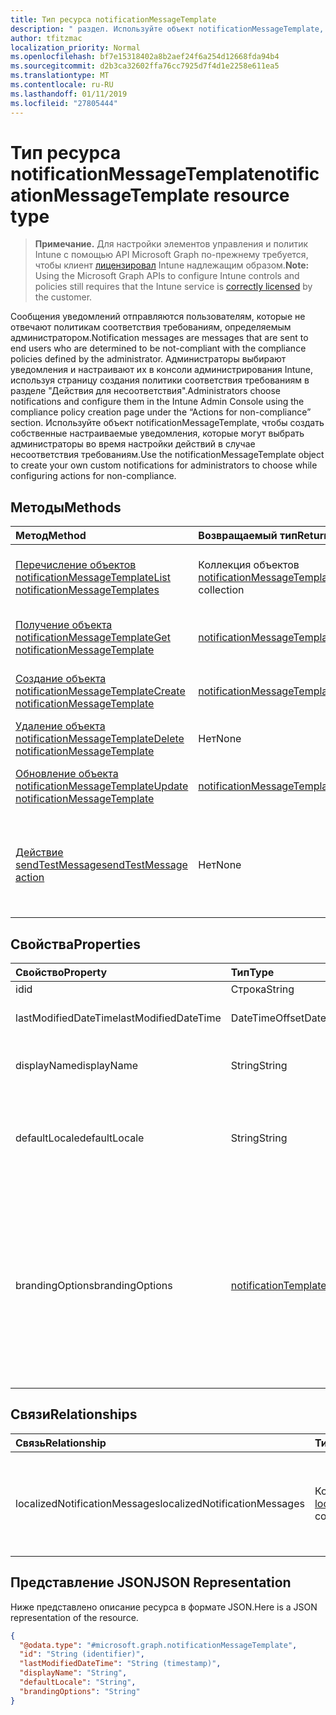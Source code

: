 ```yaml
---
title: Тип ресурса notificationMessageTemplate
description: " раздел. Используйте объект notificationMessageTemplate, чтобы создать собственные настраиваемые уведомления, которые могут выбрать администраторы во время настройки действий в случае несоответствия требованиям."
author: tfitzmac
localization_priority: Normal
ms.openlocfilehash: bf7e15318402a8b2aef24f6a254d12668fda94b4
ms.sourcegitcommit: d2b3ca32602ffa76cc7925d7f4d1e2258e611ea5
ms.translationtype: MT
ms.contentlocale: ru-RU
ms.lasthandoff: 01/11/2019
ms.locfileid: "27805444"
---
```

# <a name="notificationmessagetemplate-resource-type"></a><span data-ttu-id="24617-104">Тип ресурса notificationMessageTemplate</span><span class="sxs-lookup"><span data-stu-id="24617-104">notificationMessageTemplate resource type</span></span>

> <span data-ttu-id="24617-105">**Примечание.** Для настройки элементов управления и политик Intune с помощью API Microsoft Graph по-прежнему требуется, чтобы клиент [лицензировал](https://go.microsoft.com/fwlink/?linkid=839381) Intune надлежащим образом.</span><span class="sxs-lookup"><span data-stu-id="24617-105">**Note:** Using the Microsoft Graph APIs to configure Intune controls and policies still requires that the Intune service is [correctly licensed](https://go.microsoft.com/fwlink/?linkid=839381) by the customer.</span></span>

<span data-ttu-id="24617-106">Сообщения уведомлений отправляются пользователям, которые не отвечают политикам соответствия требованиям, определяемым администратором.</span><span class="sxs-lookup"><span data-stu-id="24617-106">Notification messages are messages that are sent to end users who are determined to be not-compliant with the compliance policies defined by the administrator.</span></span> <span data-ttu-id="24617-107">Администраторы выбирают уведомления и настраивают их в консоли администрирования Intune, используя страницу создания политики соответствия требованиям в разделе "Действия для несоответствия".</span><span class="sxs-lookup"><span data-stu-id="24617-107">Administrators choose notifications and configure them in the Intune Admin Console using the compliance policy creation page under the “Actions for non-compliance” section.</span></span> <span data-ttu-id="24617-108">Используйте объект notificationMessageTemplate, чтобы создать собственные настраиваемые уведомления, которые могут выбрать администраторы во время настройки действий в случае несоответствия требованиям.</span><span class="sxs-lookup"><span data-stu-id="24617-108">Use the notificationMessageTemplate object to create your own custom notifications for administrators to choose while configuring actions for non-compliance.</span></span>
## <a name="methods"></a><span data-ttu-id="24617-109">Методы</span><span class="sxs-lookup"><span data-stu-id="24617-109">Methods</span></span>
|<span data-ttu-id="24617-110">Метод</span><span class="sxs-lookup"><span data-stu-id="24617-110">Method</span></span>|<span data-ttu-id="24617-111">Возвращаемый тип</span><span class="sxs-lookup"><span data-stu-id="24617-111">Return Type</span></span>|<span data-ttu-id="24617-112">Описание</span><span class="sxs-lookup"><span data-stu-id="24617-112">Description</span></span>|
|:---|:---|:---|
|[<span data-ttu-id="24617-113">Перечисление объектов notificationMessageTemplate</span><span class="sxs-lookup"><span data-stu-id="24617-113">List notificationMessageTemplates</span></span>](../api/intune-notification-notificationmessagetemplate-list.md)|<span data-ttu-id="24617-114">Коллекция объектов [notificationMessageTemplate](../resources/intune-notification-notificationmessagetemplate.md)</span><span class="sxs-lookup"><span data-stu-id="24617-114">[notificationMessageTemplate](../resources/intune-notification-notificationmessagetemplate.md) collection</span></span>|<span data-ttu-id="24617-115">Список свойств и связей объектов [notificationMessageTemplate](../resources/intune-notification-notificationmessagetemplate.md).</span><span class="sxs-lookup"><span data-stu-id="24617-115">List properties and relationships of the [notificationMessageTemplate](../resources/intune-notification-notificationmessagetemplate.md) objects.</span></span>|
|[<span data-ttu-id="24617-116">Получение объекта notificationMessageTemplate</span><span class="sxs-lookup"><span data-stu-id="24617-116">Get notificationMessageTemplate</span></span>](../api/intune-notification-notificationmessagetemplate-get.md)|[<span data-ttu-id="24617-117">notificationMessageTemplate</span><span class="sxs-lookup"><span data-stu-id="24617-117">notificationMessageTemplate</span></span>](../resources/intune-notification-notificationmessagetemplate.md)|<span data-ttu-id="24617-118">Чтение свойств и связей объекта [notificationMessageTemplate](../resources/intune-notification-notificationmessagetemplate.md).</span><span class="sxs-lookup"><span data-stu-id="24617-118">Read properties and relationships of the [notificationMessageTemplate](../resources/intune-notification-notificationmessagetemplate.md) object.</span></span>|
|[<span data-ttu-id="24617-119">Создание объекта notificationMessageTemplate</span><span class="sxs-lookup"><span data-stu-id="24617-119">Create notificationMessageTemplate</span></span>](../api/intune-notification-notificationmessagetemplate-create.md)|[<span data-ttu-id="24617-120">notificationMessageTemplate</span><span class="sxs-lookup"><span data-stu-id="24617-120">notificationMessageTemplate</span></span>](../resources/intune-notification-notificationmessagetemplate.md)|<span data-ttu-id="24617-121">Создание объекта [notificationMessageTemplate](../resources/intune-notification-notificationmessagetemplate.md).</span><span class="sxs-lookup"><span data-stu-id="24617-121">Create a new [notificationMessageTemplate](../resources/intune-notification-notificationmessagetemplate.md) object.</span></span>|
|[<span data-ttu-id="24617-122">Удаление объекта notificationMessageTemplate</span><span class="sxs-lookup"><span data-stu-id="24617-122">Delete notificationMessageTemplate</span></span>](../api/intune-notification-notificationmessagetemplate-delete.md)|<span data-ttu-id="24617-123">Нет</span><span class="sxs-lookup"><span data-stu-id="24617-123">None</span></span>|<span data-ttu-id="24617-124">Удаление объекта [notificationMessageTemplate](../resources/intune-notification-notificationmessagetemplate.md).</span><span class="sxs-lookup"><span data-stu-id="24617-124">Deletes a [notificationMessageTemplate](../resources/intune-notification-notificationmessagetemplate.md).</span></span>|
|[<span data-ttu-id="24617-125">Обновление объекта notificationMessageTemplate</span><span class="sxs-lookup"><span data-stu-id="24617-125">Update notificationMessageTemplate</span></span>](../api/intune-notification-notificationmessagetemplate-update.md)|[<span data-ttu-id="24617-126">notificationMessageTemplate</span><span class="sxs-lookup"><span data-stu-id="24617-126">notificationMessageTemplate</span></span>](../resources/intune-notification-notificationmessagetemplate.md)|<span data-ttu-id="24617-127">Обновление свойств объекта [notificationMessageTemplate](../resources/intune-notification-notificationmessagetemplate.md).</span><span class="sxs-lookup"><span data-stu-id="24617-127">Update the properties of a [notificationMessageTemplate](../resources/intune-notification-notificationmessagetemplate.md) object.</span></span>|
|[<span data-ttu-id="24617-128">Действие sendTestMessage</span><span class="sxs-lookup"><span data-stu-id="24617-128">sendTestMessage action</span></span>](../api/intune-notification-notificationmessagetemplate-sendtestmessage.md)|<span data-ttu-id="24617-129">Нет</span><span class="sxs-lookup"><span data-stu-id="24617-129">None</span></span>|<span data-ttu-id="24617-130">Отправляет проверочное сообщение, используя объект notificationMessageTemplate, указанный в языковом стандарте по умолчанию.</span><span class="sxs-lookup"><span data-stu-id="24617-130">Sends test message using the specified notificationMessageTemplate in the default locale</span></span>|

## <a name="properties"></a><span data-ttu-id="24617-131">Свойства</span><span class="sxs-lookup"><span data-stu-id="24617-131">Properties</span></span>
|<span data-ttu-id="24617-132">Свойство</span><span class="sxs-lookup"><span data-stu-id="24617-132">Property</span></span>|<span data-ttu-id="24617-133">Тип</span><span class="sxs-lookup"><span data-stu-id="24617-133">Type</span></span>|<span data-ttu-id="24617-134">Описание</span><span class="sxs-lookup"><span data-stu-id="24617-134">Description</span></span>|
|:---|:---|:---|
|<span data-ttu-id="24617-135">id</span><span class="sxs-lookup"><span data-stu-id="24617-135">id</span></span>|<span data-ttu-id="24617-136">Строка</span><span class="sxs-lookup"><span data-stu-id="24617-136">String</span></span>|<span data-ttu-id="24617-137">Ключ объекта.</span><span class="sxs-lookup"><span data-stu-id="24617-137">Key of the entity.</span></span>|
|<span data-ttu-id="24617-138">lastModifiedDateTime</span><span class="sxs-lookup"><span data-stu-id="24617-138">lastModifiedDateTime</span></span>|<span data-ttu-id="24617-139">DateTimeOffset</span><span class="sxs-lookup"><span data-stu-id="24617-139">DateTimeOffset</span></span>|<span data-ttu-id="24617-140">Дата и время последнего изменения объекта.</span><span class="sxs-lookup"><span data-stu-id="24617-140">DateTime the object was last modified.</span></span>|
|<span data-ttu-id="24617-141">displayName</span><span class="sxs-lookup"><span data-stu-id="24617-141">displayName</span></span>|<span data-ttu-id="24617-142">String</span><span class="sxs-lookup"><span data-stu-id="24617-142">String</span></span>|<span data-ttu-id="24617-143">Отображаемое имя для шаблона сообщения уведомления.</span><span class="sxs-lookup"><span data-stu-id="24617-143">Display name for the Notification Message Template.</span></span>|
|<span data-ttu-id="24617-144">defaultLocale</span><span class="sxs-lookup"><span data-stu-id="24617-144">defaultLocale</span></span>|<span data-ttu-id="24617-145">String</span><span class="sxs-lookup"><span data-stu-id="24617-145">String</span></span>|<span data-ttu-id="24617-146">Языковой стандарт по умолчанию, который используется, если запрошенный языковой стандарт недоступен.</span><span class="sxs-lookup"><span data-stu-id="24617-146">The default locale to fallback onto when the requested locale is not available.</span></span>|
|<span data-ttu-id="24617-147">brandingOptions</span><span class="sxs-lookup"><span data-stu-id="24617-147">brandingOptions</span></span>|[<span data-ttu-id="24617-148">notificationTemplateBrandingOptions</span><span class="sxs-lookup"><span data-stu-id="24617-148">notificationTemplateBrandingOptions</span></span>](../resources/intune-notification-notificationtemplatebrandingoptions.md)|<span data-ttu-id="24617-149">Параметры фирменной символики шаблона сообщения.</span><span class="sxs-lookup"><span data-stu-id="24617-149">The Message Template Branding Options.</span></span> <span data-ttu-id="24617-150">Фирменная символика определяется в консоли администрирования Intune.</span><span class="sxs-lookup"><span data-stu-id="24617-150">Branding is defined in the Intune Admin Console.</span></span> <span data-ttu-id="24617-151">Возможные значения: `none`, `includeCompanyLogo`, `includeCompanyName`, `includeContactInformation`.</span><span class="sxs-lookup"><span data-stu-id="24617-151">Possible values are: `none`, `includeCompanyLogo`, `includeCompanyName`, `includeContactInformation`.</span></span>|

## <a name="relationships"></a><span data-ttu-id="24617-152">Связи</span><span class="sxs-lookup"><span data-stu-id="24617-152">Relationships</span></span>
|<span data-ttu-id="24617-153">Связь</span><span class="sxs-lookup"><span data-stu-id="24617-153">Relationship</span></span>|<span data-ttu-id="24617-154">Тип</span><span class="sxs-lookup"><span data-stu-id="24617-154">Type</span></span>|<span data-ttu-id="24617-155">Описание</span><span class="sxs-lookup"><span data-stu-id="24617-155">Description</span></span>|
|:---|:---|:---|
|<span data-ttu-id="24617-156">localizedNotificationMessages</span><span class="sxs-lookup"><span data-stu-id="24617-156">localizedNotificationMessages</span></span>|<span data-ttu-id="24617-157">Коллекция объектов [localizedNotificationMessage](../resources/intune-notification-localizednotificationmessage.md)</span><span class="sxs-lookup"><span data-stu-id="24617-157">[localizedNotificationMessage](../resources/intune-notification-localizednotificationmessage.md) collection</span></span>|<span data-ttu-id="24617-158">Список локализованных сообщений для шаблона сообщения уведомления.</span><span class="sxs-lookup"><span data-stu-id="24617-158">The list of localized messages for this Notification Message Template.</span></span>|

## <a name="json-representation"></a><span data-ttu-id="24617-159">Представление JSON</span><span class="sxs-lookup"><span data-stu-id="24617-159">JSON Representation</span></span>
<span data-ttu-id="24617-160">Ниже представлено описание ресурса в формате JSON.</span><span class="sxs-lookup"><span data-stu-id="24617-160">Here is a JSON representation of the resource.</span></span>
<!-- {
  "blockType": "resource",
  "keyProperty": "id",
  "@odata.type": "microsoft.graph.notificationMessageTemplate"
}
-->
``` json
{
  "@odata.type": "#microsoft.graph.notificationMessageTemplate",
  "id": "String (identifier)",
  "lastModifiedDateTime": "String (timestamp)",
  "displayName": "String",
  "defaultLocale": "String",
  "brandingOptions": "String"
}
```



